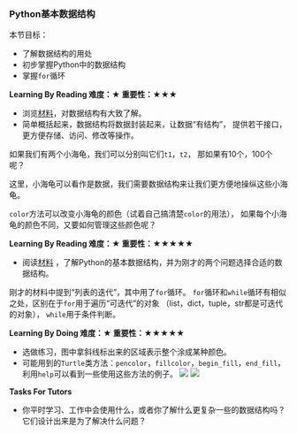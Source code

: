 ### Python基本数据结构

本节目标：
- 了解数据结构的用处
- 初步掌握Python中的数据结构
- 掌握`for`循环

**Learning By Reading 难度：★ 重要性：★★★**

- 浏览[材料](https://www.jianshu.com/p/75425f405c25)，对数据结构有大致了解。
- 简单概括起来，数据结构将数据封装起来，让数据“有结构”，
提供若干接口，更方便存储、访问、修改等操作。

如果我们有两个小海龟，我们可以分别叫它们`t1`，`t2`，
那如果有10个，100个呢？

这里，小海龟可以看作是数据，我们需要数据结构来让我们更方便地操纵这些小海龟。

`color`方法可以改变小海龟的颜色（试着自己搞清楚`color`的用法），
如果每个小海龟的颜色不同，又要如何管理这些颜色呢？

**Learning By Reading 难度：★ 重要性：★★★★★**

- 阅读[材料](http://blog.miskcoo.com/2016/07/python-fundamental-data-structures)
，了解Python的基本数据结构，并为刚才的两个问题选择合适的数据结构。

刚才的材料中提到“列表的迭代”，其中用了`for`循环。
`for`循环和`while`循环有相似之处，区别在于`for`用于遍历“可迭代”的对象
（list，dict，tuple，str都是可迭代的对象），
`while`用于条件判断。

**Learning By Doing 难度：★ 重要性：★★★★★**

- 选做练习，图中拿斜线标出来的区域表示整个涂成某种颜色。
- 可能用到的`Turtle`类方法：`pencolor`，`fillcolor`，`begin_fill`，`end_fill`，
利用`help`可以看到一些使用这些方法的例子。
![](http://s3.sinaimg.cn/large/5fd454d0gx6CiKhWWTo52&690)
![](http://s11.sinaimg.cn/large/5fd454d0gx6CiKxVzDk1a&690)

**Tasks For Tutors**
- 你平时学习、工作中会使用什么，或者你了解什么更复杂一些的数据结构吗？
它们设计出来是为了解决什么问题？
